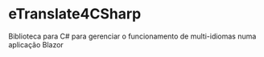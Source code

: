# eTranslate4CSharp
 Biblioteca para C# para gerenciar o funcionamento de multi-idiomas numa aplicação Blazor
